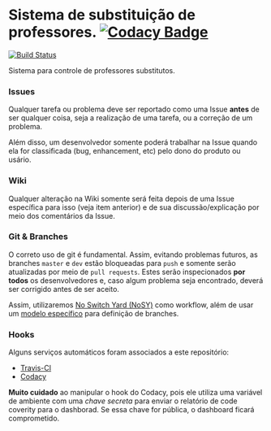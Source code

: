 # Sistema de substituição de professores. [![Codacy Badge](https://api.codacy.com/project/badge/Grade/5baebcd1bb1b4dfb9016a7fd1e5b5200)](https://www.codacy.com/app/calebepb/substituicao?utm_source=github.com&amp;utm_medium=referral&amp;utm_content=Prof-Calebe/substituicao&amp;utm_campaign=Badge_Grade)

[![Build Status](https://travis-ci.org/Prof-Calebe/substituicao.svg?branch=master)](https://travis-ci.org/Prof-Calebe/substituicao)

Sistema para controle de professores substitutos.

### Issues

Qualquer tarefa ou problema deve ser reportado como uma Issue **antes** de ser qualquer coisa, seja a realização de uma tarefa, ou a correção de um problema.

Além disso, um desenvolvedor somente poderá trabalhar na Issue quando ela for classificada (bug, enhancement, etc) pelo dono do produto ou usário.

### Wiki

Qualquer alteração na Wiki somente será feita depois de uma Issue específica para isso (veja item anterior) e de sua discussão/explicação por meio dos comentários da Issue.

### Git & Branches

O correto uso de git é fundamental. Assim, evitando problemas futuros, as branches `master` e `dev` estão bloqueadas para `push` e somente serão atualizadas por meio de `pull requests`. Estes serão inspecionados **por todos** os desenvolvedores e, caso algum problema seja encontrado, deverá ser corrigido antes de ser aceito.

Assim, utilizaremos [No Switch Yard (NoSY)](http://geant.cern.ch/content/suggested-work-flow-distributed-projects-nosy) como workflow, além de usar um [modelo específico](http://nvie.com/posts/a-successful-git-branching-model/) para definição de branches.

### Hooks

Alguns serviços automáticos foram associados a este repositório:
- [Travis-CI](https://travis-ci.org/Prof-Calebe/substituicao)
- [Codacy](https://www.codacy.com/app/calebepb/substituicao/dashboard)

**Muito cuidado** ao manipular o hook do Codacy, pois ele utiliza uma variável de ambiente com uma _chave secreta_ para enviar o relatório de code coverity para o dashborad. Se essa chave for pública, o dashboard ficará comprometido.


